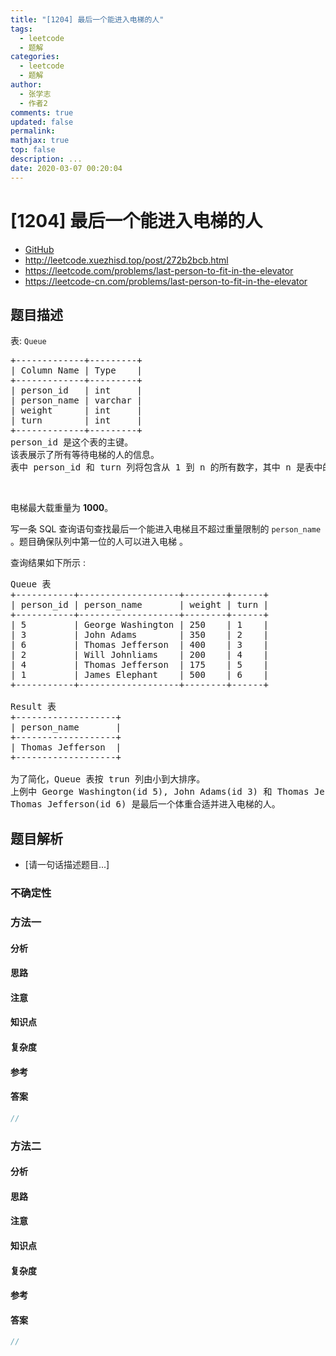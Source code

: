 ```yaml
---
title: "[1204] 最后一个能进入电梯的人"
tags:
  - leetcode
  - 题解
categories:
  - leetcode
  - 题解
author:
  - 张学志
  - 作者2
comments: true
updated: false
permalink:
mathjax: true
top: false
description: ...
date: 2020-03-07 00:20:04
---
```



# [1204] 最后一个能进入电梯的人
* [GitHub](https://github.com/algoboy101/LeetCodeCrowdsource/tree/master/_posts/QA/%5B1204%5D%20%E6%9C%80%E5%90%8E%E4%B8%80%E4%B8%AA%E8%83%BD%E8%BF%9B%E5%85%A5%E7%94%B5%E6%A2%AF%E7%9A%84%E4%BA%BA.md)
* http://leetcode.xuezhisd.top/post/272b2bcb.html
* https://leetcode.com/problems/last-person-to-fit-in-the-elevator
* https://leetcode-cn.com/problems/last-person-to-fit-in-the-elevator


## 题目描述

<p>表: <code>Queue</code></p>

<pre>
+-------------+---------+
| Column Name | Type    |
+-------------+---------+
| person_id   | int     |
| person_name | varchar |
| weight      | int     |
| turn        | int     |
+-------------+---------+
person_id 是这个表的主键。
该表展示了所有等待电梯的人的信息。
表中 person_id 和 turn 列将包含从 1 到 n 的所有数字，其中 n 是表中的行数。
</pre>

<p>&nbsp;</p>

<p>电梯最大载重量为 <strong>1000</strong>。</p>

<p>写一条 SQL 查询语句查找最后一个能进入电梯且不超过重量限制的 <code>person_name</code> 。题目确保队列中第一位的人可以进入电梯 。</p>

<p>查询结果如下所示 :</p>

<pre>
Queue 表
+-----------+-------------------+--------+------+
| person_id | person_name       | weight | turn |
+-----------+-------------------+--------+------+
| 5         | George Washington | 250    | 1    |
| 3         | John Adams        | 350    | 2    |
| 6         | Thomas Jefferson  | 400    | 3    |
| 2         | Will Johnliams    | 200    | 4    |
| 4         | Thomas Jefferson  | 175    | 5    |
| 1         | James Elephant    | 500    | 6    |
+-----------+-------------------+--------+------+

Result 表
+-------------------+
| person_name       |
+-------------------+
| Thomas Jefferson  |
+-------------------+

为了简化，Queue 表按 trun 列由小到大排序。
上例中 George Washington(id 5), John Adams(id 3) 和 Thomas Jefferson(id 6) 将可以进入电梯,因为他们的体重和为 250 + 350 + 400 = 1000。
Thomas Jefferson(id 6) 是最后一个体重合适并进入电梯的人。
</pre>



## 题目解析
* [请一句话描述题目...]

### 不确定性


### 方法一

#### 分析

#### 思路

#### 注意

#### 知识点

#### 复杂度

#### 参考

#### 答案

```cpp
//
```


### 方法二

#### 分析

#### 思路

#### 注意

#### 知识点

#### 复杂度

#### 参考

#### 答案

```cpp
//
```


